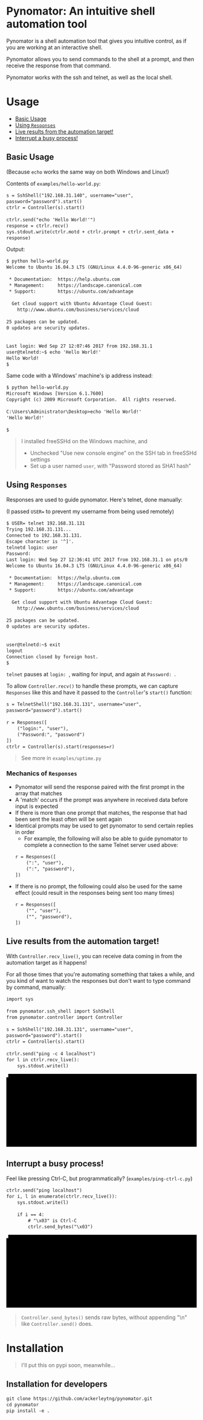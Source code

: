 # Pynomator: An intuitive shell automation tool

Pynomator is a shell automation tool that gives you intuitive control, as if you are working at an interactive shell.

Pynomator allows you to send commands to the shell at a prompt, and then receive the response from that command.

Pynomator works with the ssh and telnet, as well as the local shell.

# Usage

+ [Basic Usage](#basic-usage)
+ [Using `Responses`](#using-responses)
+ [Live results from the automation target!](#live-results-from-the-automation-target)
+ [Interrupt a busy process!](#interrupt-a-busy-process)

## Basic Usage

(Because `echo` works the same way on both Windows and Linux!)

Contents of `examples/hello-world.py`:

```
s = SshShell("192.168.31.140", username="user", password="password").start()
ctrlr = Controller(s).start()

ctrlr.send("echo 'Hello World!'")
response = ctrlr.recv()
sys.stdout.write(ctrlr.motd + ctrlr.prompt + ctrlr.sent_data + response)
```

Output:

```
$ python hello-world.py
Welcome to Ubuntu 16.04.3 LTS (GNU/Linux 4.4.0-96-generic x86_64)

 * Documentation:  https://help.ubuntu.com
 * Management:     https://landscape.canonical.com
 * Support:        https://ubuntu.com/advantage

  Get cloud support with Ubuntu Advantage Cloud Guest:
    http://www.ubuntu.com/business/services/cloud

25 packages can be updated.
0 updates are security updates.


Last login: Wed Sep 27 12:07:46 2017 from 192.168.31.1
user@telnetd:~$ echo 'Hello World!'
Hello World!
$
```

Same code with a Windows' machine's ip address instead:

```
$ python hello-world.py
Microsoft Windows [Version 6.1.7600]
Copyright (c) 2009 Microsoft Corporation.  All rights reserved.

C:\Users\Administrator\Desktop>echo 'Hello World!'
'Hello World!'

$
```

> I installed freeSSHd on the Windows machine, and
>
> + Unchecked "Use new console engine" on the SSH tab in freeSSHd settings
> + Set up a user named `user`, with "Password stored as SHA1 hash"

## Using `Responses`

Responses are used to guide pynomator. Here's telnet, done manually:

(I passed `USER=` to prevent my username from being used remotely)

```
$ USER= telnet 192.168.31.131
Trying 192.168.31.131...
Connected to 192.168.31.131.
Escape character is '^]'.
telnetd login: user
Password:
Last login: Wed Sep 27 12:36:41 UTC 2017 from 192.168.31.1 on pts/0
Welcome to Ubuntu 16.04.3 LTS (GNU/Linux 4.4.0-96-generic x86_64)

 * Documentation:  https://help.ubuntu.com
 * Management:     https://landscape.canonical.com
 * Support:        https://ubuntu.com/advantage

  Get cloud support with Ubuntu Advantage Cloud Guest:
    http://www.ubuntu.com/business/services/cloud

25 packages can be updated.
0 updates are security updates.


user@telnetd:~$ exit
logout
Connection closed by foreign host.
$
```

`telnet` pauses at `login: `, waiting for input, and again at `Password: `. 

To allow `Controller.recv()` to handle these prompts, we can capture `Responses` like this and have it passed to the `Controller`'s `start()` function:

```
s = TelnetShell("192.168.31.131", username="user", password="password").start()

r = Responses([
    ("login:", "user"),
    ("Password:", "password")
])
ctrlr = Controller(s).start(responses=r)
```

> See more in `examples/uptime.py`

### Mechanics of `Responses`

+ Pynomator will send the response paired with the first prompt in the array that matches
+ A 'match' occurs if the prompt was anywhere in received data before input is expected
+ If there is more than one prompt that matches, the response that had been sent the least often will be sent again
+ Identical prompts may be used to get pynomator to send certain replies in order
    + For example, the following will also be able to guide pynomator to complete a connection to the same Telnet server used above:
    ```
    r = Responses([
        (":", "user"),
        (":", "password"),
    ])
    ```
+ If there is no prompt, the following could also be used for the same effect (could result in the responses being sent too many times)
    ```
    r = Responses([
        ("", "user"),
        ("", "password"),
    ])
    ```

## Live results from the automation target!

With `Controller.recv_live()`, you can receive data coming in from the automation target as it happens!

For all those times that you're automating something that takes a while, and you kind of want to watch the responses but don't want to type command by command, manually:

```
import sys

from pynomator.ssh_shell import SshShell
from pynomator.controller import Controller

s = SshShell("192.168.31.131", username="user", password="password").start()
ctrlr = Controller(s).start()

ctrlr.send("ping -c 4 localhost")
for l in ctrlr.recv_live():
    sys.stdout.write(l)
```

![ping](ping.gif)

## Interrupt a busy process!

Feel like pressing Ctrl-C, but programmatically? (`examples/ping-ctrl-c.py`)

```
ctrlr.send("ping localhost")
for i, l in enumerate(ctrlr.recv_live()):
    sys.stdout.write(l)

    if i == 4:
        # "\x03" is Ctrl-C
        ctrlr.send_bytes("\x03")
```

![ping-ctrl-c](ping-ctrl-c.gif)

> `Controller.send_bytes()` sends raw bytes, without appending "\n" like `Controller.send()` does.

# Installation

> I'll put this on pypi soon, meanwhile...

## Installation for developers

```
git clone https://github.com/ackerleytng/pynomator.git
cd pynomator
pip install -e .
```

